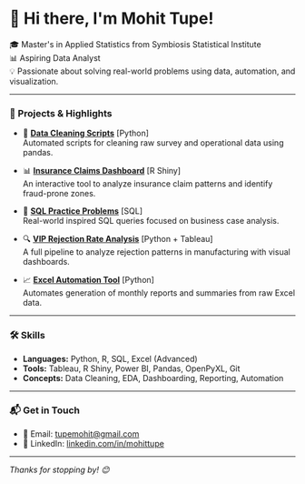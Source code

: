 # 👋 Hi there, I'm Mohit Tupe!

🎓 Master's in Applied Statistics from Symbiosis Statistical Institute  
📊 Aspiring Data Analyst  
💡 Passionate about solving real-world problems using data, automation, and visualization.

---

### 🚀 Projects & Highlights

- 🧼 [**Data Cleaning Scripts**](https://github.com/mohittupe/data-cleaning-scripts) [Python]  
  Automated scripts for cleaning raw survey and operational data using pandas.

- 📊 [**Insurance Claims Dashboard**](https://github.com/mohittupe/insurance-claims-dashboard) [R Shiny]  
  An interactive tool to analyze insurance claim patterns and identify fraud-prone zones.

- 🧠 [**SQL Practice Problems**](https://github.com/mohittupe/sql-practice-problems) [SQL]  
  Real-world inspired SQL queries focused on business case analysis.

- 🔍 [**VIP Rejection Rate Analysis**](https://github.com/mohittupe/vip-rejection-rate-analysis) [Python + Tableau]  
  A full pipeline to analyze rejection patterns in manufacturing with visual dashboards.

- 📈 [**Excel Automation Tool**](https://github.com/mohittupe/excel-automation-tool) [Python]  
  Automates generation of monthly reports and summaries from raw Excel data.

---

### 🛠️ Skills
- **Languages:** Python, R, SQL, Excel (Advanced)
- **Tools:** Tableau, R Shiny, Power BI, Pandas, OpenPyXL, Git
- **Concepts:** Data Cleaning, EDA, Dashboarding, Reporting, Automation

---

### 📬 Get in Touch
- 📧 Email: [tupemohit@gmail.com](mailto:tupemohit@gmail.com)
- 💼 LinkedIn: [linkedin.com/in/mohittupe](https://linkedin.com/in/mohittupe)

---

_Thanks for stopping by! 😊_
